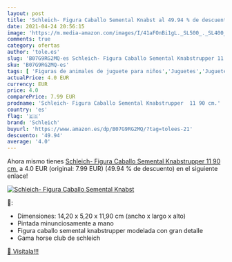 ```yaml
---
layout: post
title: 'Schleich- Figura Caballo Semental Knabst al 49.94 % de descuento'
date: 2021-04-24 20:56:15
image: 'https://m.media-amazon.com/images/I/41aFOnBi1gL._SL500_._SL400_.jpg'
comments: true
category: ofertas
author: 'tole.es'
slug: 'B07G9RG2MQ-es Schleich- Figura Caballo Semental Knabstrupper 11 90 cm.'
sku: 'B07G9RG2MQ-es'
tags: [ 'Figuras de animales de juguete para niños','Juguetes','Juguetes y juegos','Muñecos y figuras','schleich','schleich-', ]
actualPrice: 4.0 EUR
currency: EUR
price: 4.0
comparePrice: 7.99 EUR
prodname: 'Schleich- Figura Caballo Semental Knabstrupper  11 90 cm.'
country: 'es'
flag: '🇪🇸'
brand: 'Schleich'
buyurl: 'https://www.amazon.es/dp/B07G9RG2MQ/?tag=tolees-21'
descuento: '49.94'
average: '4.0'
---
```


Ahora mismo tienes [Schleich- Figura Caballo Semental Knabstrupper  11 90 cm.](https://www.amazon.es/dp/B07G9RG2MQ/?tag=tolees-21) a 4.0 EUR (original: 7.99 EUR) (49.94 %  de descuento) en el siguiente enlace!

[![Schleich- Figura Caballo Semental Knabst](https://m.media-amazon.com/images/I/41aFOnBi1gL._SL500_._SL400_.jpg)](https://www.amazon.es/dp/B07G9RG2MQ/?tag=tolees-21)

🔎:

- Dimensiones: 14,20 x 5,20 x 11,90 cm (ancho x largo x alto)
- Pintada minunciosamente a mano
- Figura caballo semental knabstrupper modelada con gran detalle
- Gama horse club de schleich

[🛒 Visítala!!!](https://www.amazon.es/dp/B07G9RG2MQ/?tag=tolees-21)
